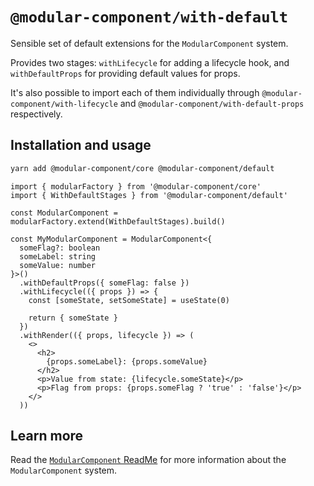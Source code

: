 # `@modular-component/with-default`

Sensible set of default extensions for the `ModularComponent` system.

Provides two stages:
`withLifecycle` for adding a lifecycle hook, and `withDefaultProps` for
providing default values for props.

It's also possible to import each of them individually through `@modular-component/with-lifecycle`
and `@modular-component/with-default-props` respectively.

## Installation and usage

```bash
yarn add @modular-component/core @modular-component/default
```

```tsx
import { modularFactory } from '@modular-component/core'
import { WithDefaultStages } from '@modular-component/default'

const ModularComponent = modularFactory.extend(WithDefaultStages).build()

const MyModularComponent = ModularComponent<{
  someFlag?: boolean
  someLabel: string
  someValue: number
}>()
  .withDefaultProps({ someFlag: false })
  .withLifecycle(({ props }) => {
    const [someState, setSomeState] = useState(0)

    return { someState }
  })
  .withRender(({ props, lifecycle }) => (
    <>
      <h2>
        {props.someLabel}: {props.someValue}
      </h2>
      <p>Value from state: {lifecycle.someState}</p>
      <p>Flag from props: {props.someFlag ? 'true' : 'false'}</p>
    </>
  ))
```

## Learn more

Read the [`ModularComponent` ReadMe](https://github.com/jvdsande/modular-component/blob/master/README.md) for more information about the `ModularComponent` system.
